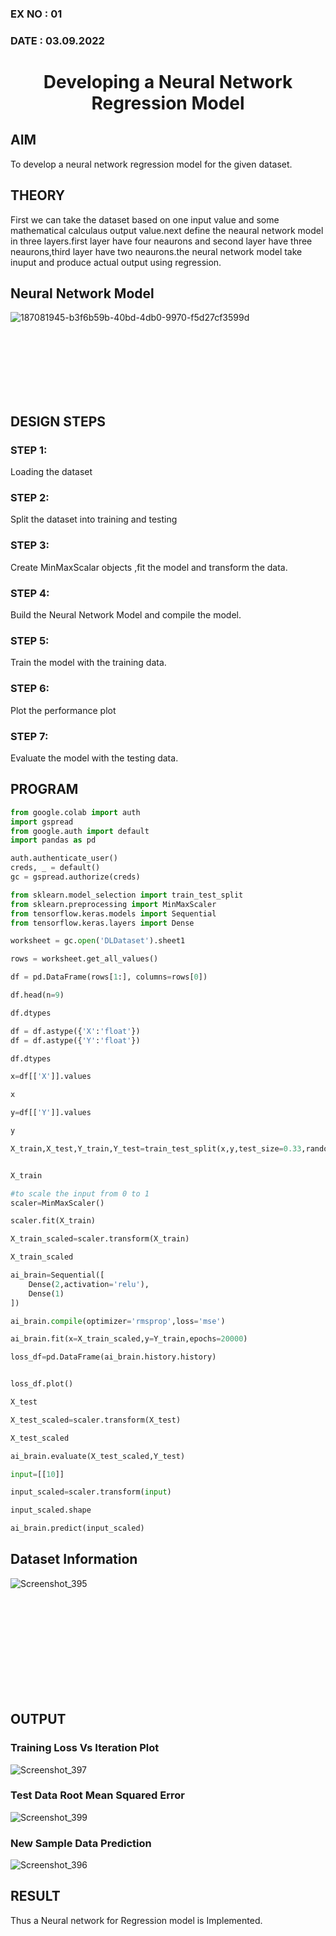 ### EX NO : 01
### DATE  : 03.09.2022
# <p align="center"> Developing a Neural Network Regression Model </p>

## AIM

To develop a neural network regression model for the given dataset.

## THEORY

First we can take the dataset based on one input value and some mathematical calculaus output value.next define the neaural network model in three layers.first layer have four neaurons and second layer have three neaurons,third layer have two neaurons.the neural network model take inuput and produce actual output using regression.

## Neural Network Model

![187081945-b3f6b59b-40bd-4db0-9970-f5d27cf3599d](https://user-images.githubusercontent.com/75235455/187084916-9a89437f-8611-418e-83cd-c60a7dbdabdd.png)

<br>
<br>
<br>
<br>
<br>
<br>

## DESIGN STEPS

### STEP 1:

Loading the dataset

### STEP 2:

Split the dataset into training and testing

### STEP 3:

Create MinMaxScalar objects ,fit the model and transform the data.

### STEP 4:

Build the Neural Network Model and compile the model.

### STEP 5:

Train the model with the training data.

### STEP 6:

Plot the performance plot

### STEP 7:

Evaluate the model with the testing data.

## PROGRAM
```python
from google.colab import auth
import gspread
from google.auth import default
import pandas as pd

auth.authenticate_user()
creds, _ = default()
gc = gspread.authorize(creds)

from sklearn.model_selection import train_test_split
from sklearn.preprocessing import MinMaxScaler
from tensorflow.keras.models import Sequential
from tensorflow.keras.layers import Dense

worksheet = gc.open('DLDataset').sheet1

rows = worksheet.get_all_values()

df = pd.DataFrame(rows[1:], columns=rows[0])

df.head(n=9)

df.dtypes

df = df.astype({'X':'float'})
df = df.astype({'Y':'float'})

df.dtypes

x=df[['X']].values

x

y=df[['Y']].values

y

X_train,X_test,Y_train,Y_test=train_test_split(x,y,test_size=0.33,random_state=50)


X_train

#to scale the input from 0 to 1
scaler=MinMaxScaler()

scaler.fit(X_train)

X_train_scaled=scaler.transform(X_train)

X_train_scaled

ai_brain=Sequential([
    Dense(2,activation='relu'),
    Dense(1)
])

ai_brain.compile(optimizer='rmsprop',loss='mse')

ai_brain.fit(x=X_train_scaled,y=Y_train,epochs=20000)

loss_df=pd.DataFrame(ai_brain.history.history)


loss_df.plot()

X_test

X_test_scaled=scaler.transform(X_test)

X_test_scaled

ai_brain.evaluate(X_test_scaled,Y_test)

input=[[10]]

input_scaled=scaler.transform(input)

input_scaled.shape

ai_brain.predict(input_scaled)
```

## Dataset Information

![Screenshot_395](https://user-images.githubusercontent.com/75235455/187062136-8fc58bd6-70f8-47a1-bbf8-c06504034bc4.png)

<br>
<br>
<br>
<br>
<br>
<br>
<br>
<br>
<br>

## OUTPUT

### Training Loss Vs Iteration Plot

![Screenshot_397](https://user-images.githubusercontent.com/75235455/187062151-57cd3d20-be1d-4d55-832b-5cb7f39b710a.png)



### Test Data Root Mean Squared Error

![Screenshot_399](https://user-images.githubusercontent.com/75235455/187077554-7a8a2029-f473-4849-9e91-a42b81cfd50a.png)


### New Sample Data Prediction

![Screenshot_396](https://user-images.githubusercontent.com/75235455/187062162-efe7f5b4-38b4-4274-8d5f-ebc5f39aacb6.png)

## RESULT
Thus a Neural network for Regression model is Implemented.


